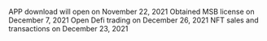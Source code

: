 APP download will open on November 22, 2021
Obtained MSB license on December 7, 2021
Open Defi trading on December 26, 2021
NFT sales and transactions on December 23, 2021
